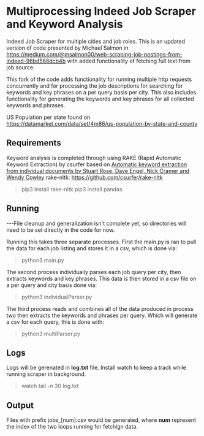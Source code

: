 # Multiprocessing Indeed Job Scraper and Keyword Analysis

Indeed Job Scraper for multiple cities and job roles. This is an updated version of code presented by Michael Salmon in https://medium.com/@msalmon00/web-scraping-job-postings-from-indeed-96bd588dcb4b with added functionality of fetching full text from job source.

This fork of the code adds functionality for running multiple http requests concurrently and for processing the job descriptions for searching for keywords and key phrases on a per query basis per city. This also includes functionality for generating the keywords and key phrases for all collected keywords and phrases.

US Population per state found on https://datamarket.com/data/set/4m86/us-population-by-state-and-county

## Requirements
Keyword analysis is completed through using RAKE (Rapid Automatic Keyword Extraction) by csurfer based on [Automatic keyword extraction from individual documents by Stuart Rose, Dave Engel, Nick Cramer and Wendy Cowley](https://www.researchgate.net/profile/Stuart_Rose/publication/227988510_Automatic_Keyword_Extraction_from_Individual_Documents/links/55071c570cf27e990e04c8bb.pdf)
rake-nltk: https://github.com/csurfer/rake-nltk

> pip3 install rake-nltk
> pip3 install pandas


## Running
---File cleanup and generalization isn't complete yet, so directories will need to be set directly in the code for now.

Running this takes three separate processes. First the main.py is ran to pull the data for each job listing and stores it in a csv, which is done via:
>python3 main.py

The second process individually parses each job query per city, then extracts keywords and key phrases. This data is then stored in a csv file on a per query and city basis done via:
>python3 individualParser.py

The third process reads and combines all of the data produced in process two then extracts the keywords and phrases per query. Which will generate a csv for each query, this is done with:
>python3 multiParser.py


## Logs

Logs will be gerenated in **log.txt** file. Install watch to keep a track while running scraper in background.

> watch tail -n 30 log.txt

## Output

Files with prefix jobs_[num].csv would be generated, where **num** represent the index of the two loops running for fetchign data.
